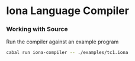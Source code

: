 # Iona Language Compiler

### Working with Source

Run the compiler against an example program

```sh
cabal run iona-compiler -- ./examples/tc1.iona
```